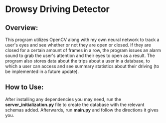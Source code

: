 # Drowsy Driving Detector

## Overview:
  This program utilizes OpenCV along with my own neural network to track a user's eyes and see whether or not they are open or closed. If they are closed for a certain amount of frames in a row, the program issues an alarm sound to grab the user's attention and their eyes to open as a result. The program also stores data about the trips about a user in a database, to which a user can access and see summary statistics about their driving (to be implemented in a future update).
  
## How to Use:
  After installing any dependencies you may need, run the **server_initialization.py** file to create the database with the relevant schemas added. Afterwards, run **main.py** and follow the directions it gives you.
